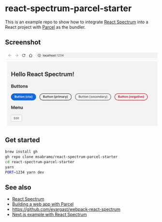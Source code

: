 # react-spectrum-parcel-starter

This is an example repo to show how to integrate [React Spectrum][] into a
React project with [Parcel][] as the bundler.

## Screenshot

![Screenshot](images/screenshot.png)

## Get started

```sh
brew install gh
gh repo clone msabramo/react-spectrum-parcel-starter
cd react-spectrum-parcel-starter
yarn
PORT=1234 yarn dev
```

## See also

- [React Spectrum][]
- [Building a web app with Parcel][]
- https://github.com/evargast/webpack-react-spectrum
- [Next.js example with React Spectrum][]

[react spectrum]: https://react-spectrum.adobe.com/react-spectrum/
[parcel]: https://parceljs.org/
[building a web app with parcel]: https://parceljs.org/getting-started/webapp/
[next.js example with react spectrum]: https://github.com/reidbarber/rsp-next
